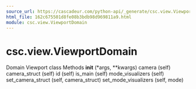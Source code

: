 ```yaml
---
source_url: https://cascadeur.com/python-api/_generate/csc.view.ViewportDomain.html
html_file: 162c675501d8fe08b3bdb98d969811a9.html
module: csc.view.ViewportDomain
---
```


# csc.view.ViewportDomain 

Domain 
Viewport class Methods __init__ (*args, **kwargs) camera (self) camera_struct (self) id (self) is_main (self) mode_visualizers (self) set_camera_struct (self, camera_struct) set_mode_visualizers (self, mode)